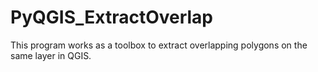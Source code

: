 # PyQGIS_ExtractOverlap
This program works as a toolbox to extract overlapping polygons on the same layer in QGIS.
